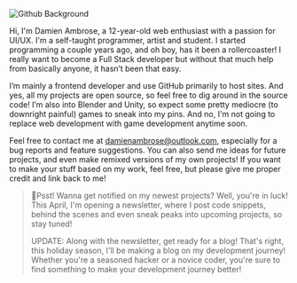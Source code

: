 
![Github Background](https://user-images.githubusercontent.com/89913900/134547235-d4c7c144-0656-4468-8fad-8e9361e6a180.png)
<p>Hi, I'm Damien Ambrose, a 12-year-old web enthusiast with a passion for UI/UX. I'm a self-taught programmer, artist and student. I started programming a couple years ago, and oh boy, has it been a rollercoaster! I really want to become a Full Stack developer but without that much help from basically anyone, it hasn’t been that easy. 

 I’m mainly a frontend developer and use GitHub primarily to host sites. And yes, all my projects are open source, so feel free to dig around in the source code! I’m also into Blender and Unity, so expect some pretty mediocre (to downright painful) games to sneak into my pins. And no, I'm not going to replace web development with game development anytime soon.


 Feel free to contact me at <a href="#">damienambrose@outlook.com</a>, especially for a bug reports and feature suggestions. You can also send me ideas for future projects, and even make remixed versions of my own projects! If you want to make your stuff based on my work, feel free, but please give me proper credit and link back to me!

<p>


 <blockquote> 

🚨Psst! Wanna get notified on my newest projects? Well, you're in luck! This April, I'm opening a newsletter, where I post code snippets, behind the scenes and even sneak peaks into upcoming projects, so stay tuned!


UPDATE: Along with the newsletter, get ready for a blog! That's right, this holiday season, I'll be making a blog on my development journey! Whether you're a seasoned hacker or a novice coder, you're sure to find something to make your development journey better!
 </blockquote>
